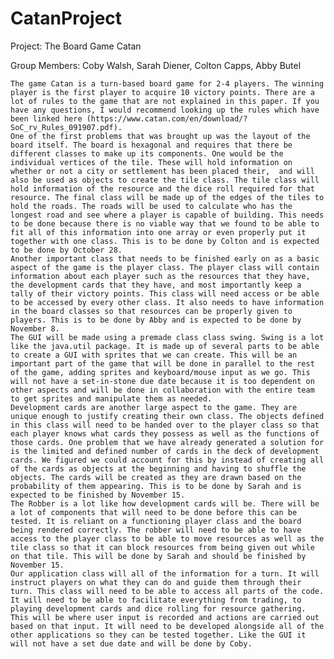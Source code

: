 # CatanProject
Project: The Board Game Catan

Group Members: Coby Walsh, Sarah Diener, Colton Capps, Abby Butel



	The game Catan is a turn-based board game for 2-4 players. The winning player is the first player to acquire 10 victory points. There are a lot of rules to the game that are not explained in this paper. If you have any questions, I would recommend looking up the rules which have been linked here (https://www.catan.com/en/download/?SoC_rv_Rules_091907.pdf).
	One of the first problems that was brought up was the layout of the board itself. The board is hexagonal and requires that there be different classes to make up its components. One would be the individual vertices of the tile. These will hold information on whether or not a city or settlement has been placed their,  and will also be used as objects to create the tile class. The tile class will hold information of the resource and the dice roll required for that resource. The final class will be made up of the edges of the tiles to hold the roads. The roads will be used to calculate who has the longest road and see where a player is capable of building. This needs to be done because there is no viable way that we found to be able to fit all of this information into one array or even properly put it together with one class. This is to be done by Colton and is expected to be done by October 28.  
	Another important class that needs to be finished early on as a basic aspect of the game is the player class. The player class will contain information about each player such as the resources that they have, the development cards that they have, and most importantly keep a tally of their victory points. This class will need access or be able to be accessed by every other class. It also needs to have information in the board classes so that resources can be properly given to players. This is to be done by Abby and is expected to be done by November 8.  
	The GUI will be made using a premade class class swing. Swing is a lot like the java.util package. It is made up of several parts to be able to create a GUI with sprites that we can create. This will be an important part of the game that will be done in parallel to the rest of the game, adding sprites and keyboard/mouse input as we go. This will not have a set-in-stone due date because it is too dependent on other aspects and will be done in collaboration with the entire team to get sprites and manipulate them as needed.
	Development cards are another large aspect to the game. They are unique enough to justify creating their own class. The objects defined in this class will need to be handed over to the player class so that each player knows what cards they possess as well as the functions of those cards. One problem that we have already generated a solution for is the limited and defined number of cards in the deck of development cards. We figured we could account for this by instead of creating all of the cards as objects at the beginning and having to shuffle the objects. The cards will be created as they are drawn based on the probability of them appearing. This is to be done by Sarah and is expected to be finished by November 15. 
	The Robber is a lot like how development cards will be. There will be a lot of components that will need to be done before this can be tested. It is reliant on a functioning player class and the board being rendered correctly. The robber will need to be able to have access to the player class to be able to move resources as well as the tile class so that it can block resources from being given out while on that tile. This will be done by Sarah and should be finished by November 15.
	Our application class will all of the information for a turn. It will instruct players on what they can do and guide them through their turn. This class will need to be able to access all parts of the code. It will need to be able to facilitate everything from trading, to playing development cards and dice rolling for resource gathering. This will be where user input is recorded and actions are carried out based on that input. It will need to be developed alongside all of the other applications so they can be tested together. Like the GUI it will not have a set due date and will be done by Coby.
